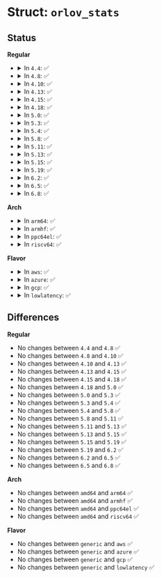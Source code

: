 # Struct: <code>orlov_stats</code>

## Status
<b>Regular</b>
<ul>
<li>
<details>
<summary>In <code>4.4</code>: ✅</summary>

```c
struct orlov_stats {
    __u64 free_clusters;
    __u32 free_inodes;
    __u32 used_dirs;
};
```
</details>
</li>
<li>
<details>
<summary>In <code>4.8</code>: ✅</summary>

```c
struct orlov_stats {
    __u64 free_clusters;
    __u32 free_inodes;
    __u32 used_dirs;
};
```
</details>
</li>
<li>
<details>
<summary>In <code>4.10</code>: ✅</summary>

```c
struct orlov_stats {
    __u64 free_clusters;
    __u32 free_inodes;
    __u32 used_dirs;
};
```
</details>
</li>
<li>
<details>
<summary>In <code>4.13</code>: ✅</summary>

```c
struct orlov_stats {
    __u64 free_clusters;
    __u32 free_inodes;
    __u32 used_dirs;
};
```
</details>
</li>
<li>
<details>
<summary>In <code>4.15</code>: ✅</summary>

```c
struct orlov_stats {
    __u64 free_clusters;
    __u32 free_inodes;
    __u32 used_dirs;
};
```
</details>
</li>
<li>
<details>
<summary>In <code>4.18</code>: ✅</summary>

```c
struct orlov_stats {
    __u64 free_clusters;
    __u32 free_inodes;
    __u32 used_dirs;
};
```
</details>
</li>
<li>
<details>
<summary>In <code>5.0</code>: ✅</summary>

```c
struct orlov_stats {
    __u64 free_clusters;
    __u32 free_inodes;
    __u32 used_dirs;
};
```
</details>
</li>
<li>
<details>
<summary>In <code>5.3</code>: ✅</summary>

```c
struct orlov_stats {
    __u64 free_clusters;
    __u32 free_inodes;
    __u32 used_dirs;
};
```
</details>
</li>
<li>
<details>
<summary>In <code>5.4</code>: ✅</summary>

```c
struct orlov_stats {
    __u64 free_clusters;
    __u32 free_inodes;
    __u32 used_dirs;
};
```
</details>
</li>
<li>
<details>
<summary>In <code>5.8</code>: ✅</summary>

```c
struct orlov_stats {
    __u64 free_clusters;
    __u32 free_inodes;
    __u32 used_dirs;
};
```
</details>
</li>
<li>
<details>
<summary>In <code>5.11</code>: ✅</summary>

```c
struct orlov_stats {
    __u64 free_clusters;
    __u32 free_inodes;
    __u32 used_dirs;
};
```
</details>
</li>
<li>
<details>
<summary>In <code>5.13</code>: ✅</summary>

```c
struct orlov_stats {
    __u64 free_clusters;
    __u32 free_inodes;
    __u32 used_dirs;
};
```
</details>
</li>
<li>
<details>
<summary>In <code>5.15</code>: ✅</summary>

```c
struct orlov_stats {
    __u64 free_clusters;
    __u32 free_inodes;
    __u32 used_dirs;
};
```
</details>
</li>
<li>
<details>
<summary>In <code>5.19</code>: ✅</summary>

```c
struct orlov_stats {
    __u64 free_clusters;
    __u32 free_inodes;
    __u32 used_dirs;
};
```
</details>
</li>
<li>
<details>
<summary>In <code>6.2</code>: ✅</summary>

```c
struct orlov_stats {
    __u64 free_clusters;
    __u32 free_inodes;
    __u32 used_dirs;
};
```
</details>
</li>
<li>
<details>
<summary>In <code>6.5</code>: ✅</summary>

```c
struct orlov_stats {
    __u64 free_clusters;
    __u32 free_inodes;
    __u32 used_dirs;
};
```
</details>
</li>
<li>
<details>
<summary>In <code>6.8</code>: ✅</summary>

```c
struct orlov_stats {
    __u64 free_clusters;
    __u32 free_inodes;
    __u32 used_dirs;
};
```
</details>
</li>
</ul>
<b>Arch</b>
<ul>
<li>
<details>
<summary>In <code>arm64</code>: ✅</summary>

```c
struct orlov_stats {
    __u64 free_clusters;
    __u32 free_inodes;
    __u32 used_dirs;
};
```
</details>
</li>
<li>
<details>
<summary>In <code>armhf</code>: ✅</summary>

```c
struct orlov_stats {
    __u64 free_clusters;
    __u32 free_inodes;
    __u32 used_dirs;
};
```
</details>
</li>
<li>
<details>
<summary>In <code>ppc64el</code>: ✅</summary>

```c
struct orlov_stats {
    __u64 free_clusters;
    __u32 free_inodes;
    __u32 used_dirs;
};
```
</details>
</li>
<li>
<details>
<summary>In <code>riscv64</code>: ✅</summary>

```c
struct orlov_stats {
    __u64 free_clusters;
    __u32 free_inodes;
    __u32 used_dirs;
};
```
</details>
</li>
</ul>
<b>Flavor</b>
<ul>
<li>
<details>
<summary>In <code>aws</code>: ✅</summary>

```c
struct orlov_stats {
    __u64 free_clusters;
    __u32 free_inodes;
    __u32 used_dirs;
};
```
</details>
</li>
<li>
<details>
<summary>In <code>azure</code>: ✅</summary>

```c
struct orlov_stats {
    __u64 free_clusters;
    __u32 free_inodes;
    __u32 used_dirs;
};
```
</details>
</li>
<li>
<details>
<summary>In <code>gcp</code>: ✅</summary>

```c
struct orlov_stats {
    __u64 free_clusters;
    __u32 free_inodes;
    __u32 used_dirs;
};
```
</details>
</li>
<li>
<details>
<summary>In <code>lowlatency</code>: ✅</summary>

```c
struct orlov_stats {
    __u64 free_clusters;
    __u32 free_inodes;
    __u32 used_dirs;
};
```
</details>
</li>
</ul>

## Differences
<b>Regular</b>
<ul>
<li>
No changes between <code>4.4</code> and <code>4.8</code> ✅
</li>
<li>
No changes between <code>4.8</code> and <code>4.10</code> ✅
</li>
<li>
No changes between <code>4.10</code> and <code>4.13</code> ✅
</li>
<li>
No changes between <code>4.13</code> and <code>4.15</code> ✅
</li>
<li>
No changes between <code>4.15</code> and <code>4.18</code> ✅
</li>
<li>
No changes between <code>4.18</code> and <code>5.0</code> ✅
</li>
<li>
No changes between <code>5.0</code> and <code>5.3</code> ✅
</li>
<li>
No changes between <code>5.3</code> and <code>5.4</code> ✅
</li>
<li>
No changes between <code>5.4</code> and <code>5.8</code> ✅
</li>
<li>
No changes between <code>5.8</code> and <code>5.11</code> ✅
</li>
<li>
No changes between <code>5.11</code> and <code>5.13</code> ✅
</li>
<li>
No changes between <code>5.13</code> and <code>5.15</code> ✅
</li>
<li>
No changes between <code>5.15</code> and <code>5.19</code> ✅
</li>
<li>
No changes between <code>5.19</code> and <code>6.2</code> ✅
</li>
<li>
No changes between <code>6.2</code> and <code>6.5</code> ✅
</li>
<li>
No changes between <code>6.5</code> and <code>6.8</code> ✅
</li>
</ul>
<b>Arch</b>
<ul>
<li>
No changes between <code>amd64</code> and <code>arm64</code> ✅
</li>
<li>
No changes between <code>amd64</code> and <code>armhf</code> ✅
</li>
<li>
No changes between <code>amd64</code> and <code>ppc64el</code> ✅
</li>
<li>
No changes between <code>amd64</code> and <code>riscv64</code> ✅
</li>
</ul>
<b>Flavor</b>
<ul>
<li>
No changes between <code>generic</code> and <code>aws</code> ✅
</li>
<li>
No changes between <code>generic</code> and <code>azure</code> ✅
</li>
<li>
No changes between <code>generic</code> and <code>gcp</code> ✅
</li>
<li>
No changes between <code>generic</code> and <code>lowlatency</code> ✅
</li>
</ul>
